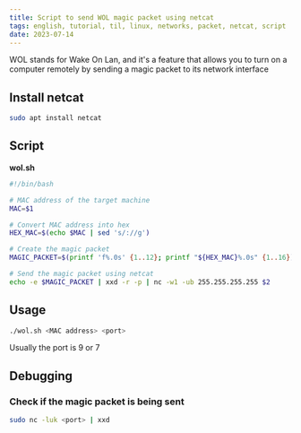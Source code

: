 ```yaml
---
title: Script to send WOL magic packet using netcat
tags: english, tutorial, til, linux, networks, packet, netcat, script
date: 2023-07-14
---
```


WOL stands for Wake On Lan, and it's a feature that allows you to turn on a computer remotely by sending a magic packet to its network interface

## Install netcat

```bash
sudo apt install netcat
```

## Script

**wol.sh**

```bash
#!/bin/bash

# MAC address of the target machine
MAC=$1

# Convert MAC address into hex
HEX_MAC=$(echo $MAC | sed 's/://g')

# Create the magic packet
MAGIC_PACKET=$(printf 'f%.0s' {1..12}; printf "${HEX_MAC}%.0s" {1..16})

# Send the magic packet using netcat
echo -e $MAGIC_PACKET | xxd -r -p | nc -w1 -ub 255.255.255.255 $2
```

## Usage

```bash
./wol.sh <MAC address> <port>
```

Usually the port is 9 or 7

## Debugging

### Check if the magic packet is being sent

```bash
sudo nc -luk <port> | xxd
```